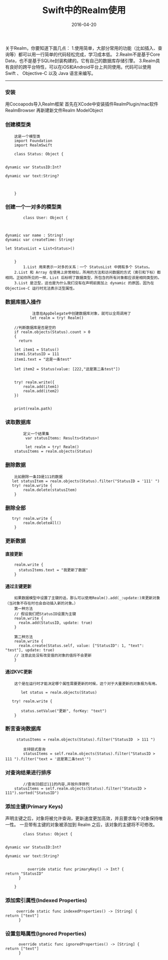 ﻿---
title: Swift中的Realm使用
date: 2016-04-20 
---
关于Realm，你要知道下面几点：
1.使用简单，大部分常用的功能（比如插入、查询等）都可以用一行简单的代码轻松完成，学习成本低。
2.Realm不是基于Core Data，也不是基于SQLite封装构建的。它有自己的数据库存储引擎。
3.Realm具有良好的跨平台特性，可以在iOS和Android平台上共同使用。代码可以使用 Swift 、 Objective-C 以及 Java 语言来编写。
<!--more-->
---


### 安装
用Cocoapods导入Realm框架
首先在XCode中安装插件RealmPlugin/mac软件RealmBrowser
再新建新文件Realm ModelObject



### 创建模型类
		这是一个模型类
		import Foundation
		import RealmSwift

		class Status: Object {
    

    dynamic var StatusID:Int?
    
    dynamic var text:String?
    
    
    
		}
		
### 创建一个一对多的模型类

			class User: Object {
    

    
    dynamic var name : String!
    dynamic var createTime: String!
    
    let StatusList = List<Status>()
    
    
		}
			1.List 用来表示一对多的关系：一个 StatusList 中拥有多个 Status。
		2.List 和 Array 在使用上非常相似，所用的方法和访问数据的方式（索引和下标）都相同。正如你所见的一样，List 后标明了数据类型，所包含的所有对象都应该是相同类型的。
		3.List 是泛型，这也是为什么我们没有在声明前面加上 dynamic 的原因，因为在 Objective-C 运行时无法表示泛型属性。




### 数据库插入操作

				注意在AppDelegate中创建数据库对象，就可以全局调用了
		       let realm = try! Realm()
       
        //判断数据库是否是空的
        if realm.objects(Status).count > 0
        {
          return
        
        let item1 = Status()
        item1.StatusID = 111
        item1.text = "这是一条test"
        
        let item2 = Status(value: [222,"这是第二条test"])
        
        
        try! realm.write({ 
            realm.add(item1)
            realm.add(item2)
        })
        
        
        print(realm.path)

### 读取数据库

			定义一个结果集
			 var statusItems: Results<Status>!

			 let realm = try! Realm()
        statusItems = realm.objects(Status)
###  删除数据

		比如删除一条ID是111的数据
       let statusItem = realm.objects(Status).filter("StatusID = '111' ")
       try! realm.write {
            realm.delete(statusItem)
        }
### 删除全部
		
       try! realm.write {
            realm.deleteAll()
        }
### 更新数据
#### 直接更新

		realm.write {
		  statusItems.text = "我更新了数据"
		}
#### 通过主键更新
		如果数据模型中设置了主键的话，那么可以使用Realm().add(_:update:)来更新对象（当对象不存在时也会自动插入新的对象。）
		第一种方法
		// 假设我们把StatusID设置为主键
		realm.write {
		  realm.add(StatusID, update: true)
		}

		第二种方法
		realm.write {
		  realm.create(Status.self, value: ["StatusID": 1, "text": "test"], update: true)
		// 注意此处没有改变值的对象的值将不会更新
		}
#### 通过KVC更新
		这个是在运行时才能决定哪个属性需要更新的时候，这个对于大量更新的对象极为有用。

		   let status = realm.objects(Status)

       try! realm.write {
        
           status.setValue("更新", forKey: "text")
        }
  

### 断言查询数据库

		 statusItems = realm.objects(Status).filter("StatusID  > 111 ")

			支持链式查询
			statusItems = self.realm.objects(Status).filter("StatusID > 111 ").filter("text = '这是第二条test'")

### 对查询结果进行排序

			//查询ID超过111的内容,并按升序排列
		statusItems = self.realm.objects(Status).filter("StatusID > 111").sorted("StatusID")

### 添加主键(Primary Keys) 
 
声明主键之后，对象将被允许查询，更新速度更加高效，并且要求每个对象保持唯一性。
一旦带有主键的对象被添加到 Realm 之后，该对象的主键将不可修改。

			class Status: Object {
    

    dynamic var StatusID:Int?
    
    dynamic var text:String?
    
    
		      override static func primaryKey() -> Int? {
    return "StatusID"
		  }
    
		}

### 添加索引属性(Indexed Properties)
		 override static func indexedProperties() -> [String] {
    return ["text"]
		  }

### 设置忽略属性(Ignored Properties)
		  override static func ignoredProperties() -> [String] {
    return ["text"]
		  }






